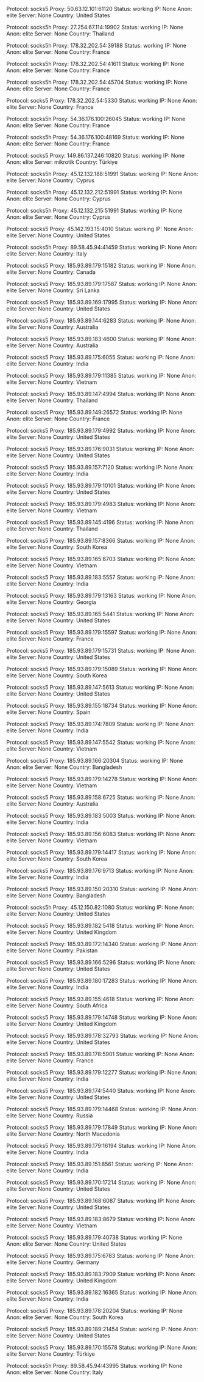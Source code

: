 Protocol: socks5
Proxy: 50.63.12.101:61120
Status: working
IP: None
Anon: elite
Server: None
Country: United States

Protocol: socks5h
Proxy: 27.254.67.114:19902
Status: working
IP: None
Anon: elite
Server: None
Country: Thailand

Protocol: socks5h
Proxy: 178.32.202.54:39188
Status: working
IP: None
Anon: elite
Server: None
Country: France

Protocol: socks5h
Proxy: 178.32.202.54:41611
Status: working
IP: None
Anon: elite
Server: None
Country: France

Protocol: socks5h
Proxy: 178.32.202.54:45704
Status: working
IP: None
Anon: elite
Server: None
Country: France

Protocol: socks5
Proxy: 178.32.202.54:5330
Status: working
IP: None
Anon: elite
Server: None
Country: France

Protocol: socks5h
Proxy: 54.36.176.100:26045
Status: working
IP: None
Anon: elite
Server: None
Country: France

Protocol: socks5h
Proxy: 54.36.176.100:48169
Status: working
IP: None
Anon: elite
Server: None
Country: France

Protocol: socks5
Proxy: 149.86.137.246:10820
Status: working
IP: None
Anon: elite
Server: mikrotik
Country: Türkiye

Protocol: socks5h
Proxy: 45.12.132.188:51991
Status: working
IP: None
Anon: elite
Server: None
Country: Cyprus

Protocol: socks5h
Proxy: 45.12.132.212:51991
Status: working
IP: None
Anon: elite
Server: None
Country: Cyprus

Protocol: socks5h
Proxy: 45.12.132.215:51991
Status: working
IP: None
Anon: elite
Server: None
Country: Cyprus

Protocol: socks5
Proxy: 45.142.193.15:4010
Status: working
IP: None
Anon: elite
Server: None
Country: United States

Protocol: socks5h
Proxy: 89.58.45.94:41459
Status: working
IP: None
Anon: elite
Server: None
Country: Italy

Protocol: socks5
Proxy: 185.93.89.179:15182
Status: working
IP: None
Anon: elite
Server: None
Country: Canada

Protocol: socks5
Proxy: 185.93.89.179:17587
Status: working
IP: None
Anon: elite
Server: None
Country: Sri Lanka

Protocol: socks5
Proxy: 185.93.89.169:17995
Status: working
IP: None
Anon: elite
Server: None
Country: United States

Protocol: socks5
Proxy: 185.93.89.144:6283
Status: working
IP: None
Anon: elite
Server: None
Country: Australia

Protocol: socks5
Proxy: 185.93.89.183:4600
Status: working
IP: None
Anon: elite
Server: None
Country: Australia

Protocol: socks5
Proxy: 185.93.89.175:6055
Status: working
IP: None
Anon: elite
Server: None
Country: India

Protocol: socks5
Proxy: 185.93.89.179:11385
Status: working
IP: None
Anon: elite
Server: None
Country: Vietnam

Protocol: socks5
Proxy: 185.93.89.147:4994
Status: working
IP: None
Anon: elite
Server: None
Country: Thailand

Protocol: socks5
Proxy: 185.93.89.149:26572
Status: working
IP: None
Anon: elite
Server: None
Country: France

Protocol: socks5
Proxy: 185.93.89.179:4992
Status: working
IP: None
Anon: elite
Server: None
Country: United States

Protocol: socks5
Proxy: 185.93.89.176:9031
Status: working
IP: None
Anon: elite
Server: None
Country: United States

Protocol: socks5
Proxy: 185.93.89.157:7120
Status: working
IP: None
Anon: elite
Server: None
Country: India

Protocol: socks5
Proxy: 185.93.89.179:10101
Status: working
IP: None
Anon: elite
Server: None
Country: United States

Protocol: socks5
Proxy: 185.93.89.179:4983
Status: working
IP: None
Anon: elite
Server: None
Country: Vietnam

Protocol: socks5
Proxy: 185.93.89.145:4196
Status: working
IP: None
Anon: elite
Server: None
Country: Thailand

Protocol: socks5
Proxy: 185.93.89.157:8366
Status: working
IP: None
Anon: elite
Server: None
Country: South Korea

Protocol: socks5
Proxy: 185.93.89.165:6703
Status: working
IP: None
Anon: elite
Server: None
Country: Vietnam

Protocol: socks5
Proxy: 185.93.89.183:5557
Status: working
IP: None
Anon: elite
Server: None
Country: India

Protocol: socks5
Proxy: 185.93.89.179:13163
Status: working
IP: None
Anon: elite
Server: None
Country: Georgia

Protocol: socks5
Proxy: 185.93.89.165:5441
Status: working
IP: None
Anon: elite
Server: None
Country: United States

Protocol: socks5
Proxy: 185.93.89.179:15597
Status: working
IP: None
Anon: elite
Server: None
Country: France

Protocol: socks5
Proxy: 185.93.89.179:15731
Status: working
IP: None
Anon: elite
Server: None
Country: United States

Protocol: socks5
Proxy: 185.93.89.179:15089
Status: working
IP: None
Anon: elite
Server: None
Country: South Korea

Protocol: socks5
Proxy: 185.93.89.147:5613
Status: working
IP: None
Anon: elite
Server: None
Country: United States

Protocol: socks5
Proxy: 185.93.89.155:18734
Status: working
IP: None
Anon: elite
Server: None
Country: Spain

Protocol: socks5
Proxy: 185.93.89.174:7809
Status: working
IP: None
Anon: elite
Server: None
Country: India

Protocol: socks5
Proxy: 185.93.89.147:5542
Status: working
IP: None
Anon: elite
Server: None
Country: Vietnam

Protocol: socks5
Proxy: 185.93.89.166:20304
Status: working
IP: None
Anon: elite
Server: None
Country: Bangladesh

Protocol: socks5
Proxy: 185.93.89.179:14278
Status: working
IP: None
Anon: elite
Server: None
Country: Vietnam

Protocol: socks5
Proxy: 185.93.89.158:6725
Status: working
IP: None
Anon: elite
Server: None
Country: Australia

Protocol: socks5
Proxy: 185.93.89.183:5003
Status: working
IP: None
Anon: elite
Server: None
Country: India

Protocol: socks5
Proxy: 185.93.89.156:6083
Status: working
IP: None
Anon: elite
Server: None
Country: Vietnam

Protocol: socks5
Proxy: 185.93.89.179:14417
Status: working
IP: None
Anon: elite
Server: None
Country: South Korea

Protocol: socks5
Proxy: 185.93.89.176:9713
Status: working
IP: None
Anon: elite
Server: None
Country: India

Protocol: socks5
Proxy: 185.93.89.150:20310
Status: working
IP: None
Anon: elite
Server: None
Country: Bangladesh

Protocol: socks5h
Proxy: 45.12.150.82:1080
Status: working
IP: None
Anon: elite
Server: None
Country: United States

Protocol: socks5
Proxy: 185.93.89.182:5418
Status: working
IP: None
Anon: elite
Server: None
Country: United Kingdom

Protocol: socks5
Proxy: 185.93.89.172:14340
Status: working
IP: None
Anon: elite
Server: None
Country: Pakistan

Protocol: socks5
Proxy: 185.93.89.166:5296
Status: working
IP: None
Anon: elite
Server: None
Country: United States

Protocol: socks5
Proxy: 185.93.89.180:17283
Status: working
IP: None
Anon: elite
Server: None
Country: India

Protocol: socks5
Proxy: 185.93.89.155:4618
Status: working
IP: None
Anon: elite
Server: None
Country: South Africa

Protocol: socks5
Proxy: 185.93.89.179:14748
Status: working
IP: None
Anon: elite
Server: None
Country: United Kingdom

Protocol: socks5
Proxy: 185.93.89.178:32793
Status: working
IP: None
Anon: elite
Server: None
Country: United States

Protocol: socks5
Proxy: 185.93.89.178:5901
Status: working
IP: None
Anon: elite
Server: None
Country: France

Protocol: socks5
Proxy: 185.93.89.179:12277
Status: working
IP: None
Anon: elite
Server: None
Country: India

Protocol: socks5
Proxy: 185.93.89.174:5440
Status: working
IP: None
Anon: elite
Server: None
Country: United States

Protocol: socks5
Proxy: 185.93.89.179:14468
Status: working
IP: None
Anon: elite
Server: None
Country: Russia

Protocol: socks5
Proxy: 185.93.89.179:17849
Status: working
IP: None
Anon: elite
Server: None
Country: North Macedonia

Protocol: socks5
Proxy: 185.93.89.179:16194
Status: working
IP: None
Anon: elite
Server: None
Country: India

Protocol: socks5
Proxy: 185.93.89.151:8561
Status: working
IP: None
Anon: elite
Server: None
Country: India

Protocol: socks5
Proxy: 185.93.89.170:17214
Status: working
IP: None
Anon: elite
Server: None
Country: United States

Protocol: socks5
Proxy: 185.93.89.168:6087
Status: working
IP: None
Anon: elite
Server: None
Country: United States

Protocol: socks5
Proxy: 185.93.89.183:8679
Status: working
IP: None
Anon: elite
Server: None
Country: Vietnam

Protocol: socks5
Proxy: 185.93.89.179:40738
Status: working
IP: None
Anon: elite
Server: None
Country: United States

Protocol: socks5
Proxy: 185.93.89.175:6783
Status: working
IP: None
Anon: elite
Server: None
Country: Germany

Protocol: socks5
Proxy: 185.93.89.183:7909
Status: working
IP: None
Anon: elite
Server: None
Country: United Kingdom

Protocol: socks5
Proxy: 185.93.89.182:16365
Status: working
IP: None
Anon: elite
Server: None
Country: India

Protocol: socks5
Proxy: 185.93.89.178:20204
Status: working
IP: None
Anon: elite
Server: None
Country: South Korea

Protocol: socks5
Proxy: 185.93.89.189:21454
Status: working
IP: None
Anon: elite
Server: None
Country: United States

Protocol: socks5
Proxy: 185.93.89.170:15578
Status: working
IP: None
Anon: elite
Server: None
Country: Türkiye

Protocol: socks5h
Proxy: 89.58.45.94:43995
Status: working
IP: None
Anon: elite
Server: None
Country: Italy

